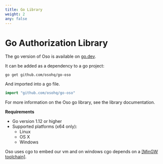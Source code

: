 ```yaml
---
title: Go Library
weight: 2
any: false
---
```

# Go Authorization Library

The go version of Oso is available on [go.dev](https://pkg.go.dev/github.com/osohq/go-oso).

It can be added as a dependency to a go project:

```console
go get github.com/osohq/go-oso
```

And imported into a go file.

```go
import "github.com/osohq/go-oso"
```

For more information on the Oso go library, see the
library documentation.

**Requirements**

* Go version 1.12 or higher
* Supported platforms (x64 only):
  * Linux
  * OS X
  * Windows

Oso uses cgo to embed our vm and on windows cgo depends on a [[MinGW toolchain]](https://jmeubank.github.io/tdm-gcc/).
